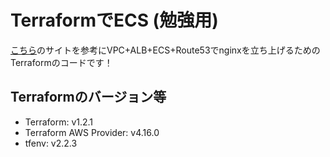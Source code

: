 # TerraformでECS (勉強用)
[こちら](https://y-ohgi.com/introduction-terraform/handson/about/)のサイトを参考にVPC+ALB+ECS+Route53でnginxを立ち上げるためのTerraformのコードです！

## Terraformのバージョン等
- Terraform: v1.2.1 
- Terraform AWS Provider: v4.16.0
- tfenv: v2.2.3


